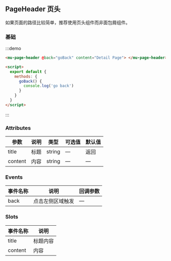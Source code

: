 <!--
 * @Author: Victor wang
 * @Date: 2020-05-06 23:19:01
 * @LastEditors: Victor.wang
 * @LastEditTime: 2020-05-06 23:19:30
 * @Description:
 -->

## PageHeader 页头

如果页面的路径比较简单，推荐使用页头组件而非面包屑组件。

### 基础

:::demo

```html
<mu-page-header @back="goBack" content="Detail Page"> </mu-page-header>

<script>
  export default {
    methods: {
      goBack() {
        console.log('go back')
      }
    }
  }
</script>
```

:::

### Attributes

| 参数    | 说明 | 类型   | 可选值 | 默认值 |
| ------- | ---- | ------ | ------ | ------ |
| title   | 标题 | string | —      | 返回   |
| content | 内容 | string | —      | —      |

### Events

| 事件名称 | 说明             | 回调参数 |
| -------- | ---------------- | -------- |
| back     | 点击左侧区域触发 | —        |

### Slots

| 事件名称 | 说明     |
| -------- | -------- |
| title    | 标题内容 |
| content  | 内容     |
